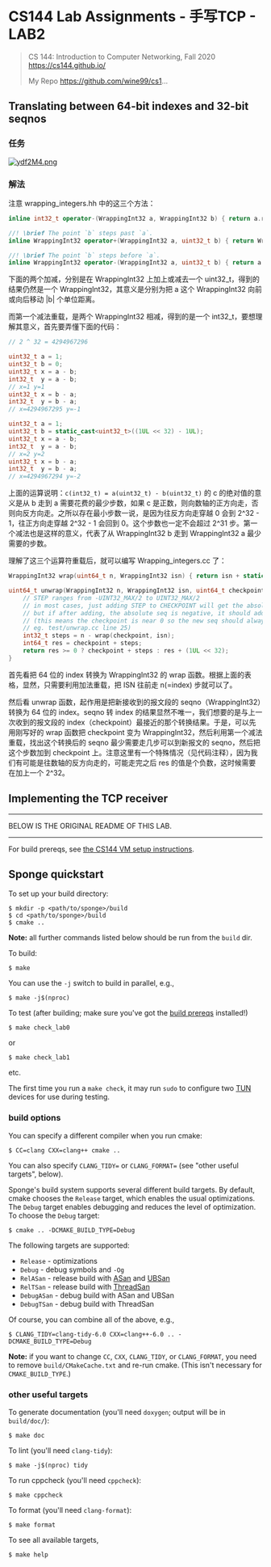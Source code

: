 # CS144 Lab Assignments - 手写TCP - LAB2

> CS 144: Introduction to Computer Networking, Fall 2020
> https://cs144.github.io/
>
> My Repo
> https://github.com/wine99/cs1...
>

## Translating between 64-bit indexes and 32-bit seqnos

### 任务

[![ydf2M4.png](https://s3.ax1x.com/2021/02/09/ydf2M4.png)](https://imgchr.com/i/ydf2M4)

### 解法

注意 wrapping_integers.hh 中的这三个方法：

```cpp
inline int32_t operator-(WrappingInt32 a, WrappingInt32 b) { return a.raw_value() - b.raw_value(); }

//! \brief The point `b` steps past `a`.
inline WrappingInt32 operator+(WrappingInt32 a, uint32_t b) { return WrappingInt32{a.raw_value() + b}; }

//! \brief The point `b` steps before `a`.
inline WrappingInt32 operator-(WrappingInt32 a, uint32_t b) { return a + -b; }
```

下面的两个加减，分别是在 WrappingInt32 上加上或减去一个 uint32_t，得到的结果仍然是一个 WrappingInt32，其意义是分别为把 a 这个 WrappingInt32 向前或向后移动 |b| 个单位距离。

而第一个减法重载，是两个 WrappingInt32 相减，得到的是一个 int32_t，要想理解其意义，首先要弄懂下面的代码：

```cpp
// 2 ^ 32 = 4294967296

uint32_t a = 1;
uint32_t b = 0;
uint32_t x = a - b;
int32_t  y = a - b;
// x=1 y=1
uint32_t x = b - a;
int32_t  y = b - a;
// x=4294967295 y=-1

uint32_t a = 1;
uint32_t b = static_cast<uint32_t>((1UL << 32) - 1UL);
uint32_t x = a - b;
int32_t  y = a - b;
// x=2 y=2
uint32_t x = b - a;
int32_t  y = b - a;
// x=4294967294 y=-2
```

上面的运算说明：`c(int32_t) = a(uint32_t) - b(uint32_t)` 的 c 的绝对值的意义是从 b 走到 a 需要花费的最少步数，如果 c 是正数，则向数轴的正方向走，否则向反方向走。之所以存在最小步数一说，是因为往反方向走穿越 0 会到 2^32 - 1，往正方向走穿越 2^32 - 1 会回到 0。这个步数也一定不会超过 2^31 步。第一个减法也是这样的意义，代表了从 WrappingInt32 b 走到 WrappingInt32 a 最少需要的步数。

理解了这三个运算符重载后，就可以编写 Wrapping_integers.cc 了：

```cpp
WrappingInt32 wrap(uint64_t n, WrappingInt32 isn) { return isn + static_cast<uint32_t>(n); }

uint64_t unwrap(WrappingInt32 n, WrappingInt32 isn, uint64_t checkpoint) {
    // STEP ranges from -UINT32_MAX/2 to UINT32_MAX/2
    // in most cases, just adding STEP to CHECKPOINT will get the absolute seq
    // but if after adding, the absolute seq is negative, it should add another (1UL << 32)
    // (this means the checkpoint is near 0 so the new seq should always go bigger
    // eg. test/unwrap.cc line 25)
    int32_t steps = n - wrap(checkpoint, isn);
    int64_t res = checkpoint + steps;
    return res >= 0 ? checkpoint + steps : res + (1UL << 32);
}
```

首先看把 64 位的 index 转换为 WrappingInt32 的 wrap 函数。根据上面的表格，显然，只需要利用加法重载，把 ISN 往前走 n(=index) 步就可以了。

然后看 unwrap 函数，起作用是把新接收到的报文段的 seqno（WrappingInt32）转换为 64 位的 index。seqno 转 index 的结果显然不唯一，我们想要的是与上一次收到的报文段的 index（checkpoint）最接近的那个转换结果。于是，可以先用刚写好的 wrap 函数把 checkpoint 变为 WrappingInt32，然后利用第一个减法重载，找出这个转换后的 seqno 最少需要走几步可以到新报文的 seqno，然后把这个步数加到 checkpoint 上。注意这里有一个特殊情况（见代码注释），因为我们有可能是往数轴的反方向走的，可能走完之后 res 的值是个负数，这时候需要在加上一个 2^32。

## Implementing the TCP receiver



---

BELOW IS THE ORIGINAL README OF THIS LAB.

---
For build prereqs, see [the CS144 VM setup instructions](https://web.stanford.edu/class/cs144/vm_howto).

## Sponge quickstart

To set up your build directory:

	$ mkdir -p <path/to/sponge>/build
	$ cd <path/to/sponge>/build
	$ cmake ..

**Note:** all further commands listed below should be run from the `build` dir.

To build:

    $ make

You can use the `-j` switch to build in parallel, e.g.,

    $ make -j$(nproc)

To test (after building; make sure you've got the [build prereqs](https://web.stanford.edu/class/cs144/vm_howto) installed!)

    $ make check_lab0

or

	$ make check_lab1

etc.

The first time you run a `make check`, it may run `sudo` to configure two
[TUN](https://www.kernel.org/doc/Documentation/networking/tuntap.txt) devices for use during testing.

### build options

You can specify a different compiler when you run cmake:

    $ CC=clang CXX=clang++ cmake ..

You can also specify `CLANG_TIDY=` or `CLANG_FORMAT=` (see "other useful targets", below).

Sponge's build system supports several different build targets. By default, cmake chooses the `Release`
target, which enables the usual optimizations. The `Debug` target enables debugging and reduces the
level of optimization. To choose the `Debug` target:

    $ cmake .. -DCMAKE_BUILD_TYPE=Debug

The following targets are supported:

- `Release` - optimizations
- `Debug` - debug symbols and `-Og`
- `RelASan` - release build with [ASan](https://en.wikipedia.org/wiki/AddressSanitizer) and
  [UBSan](https://developers.redhat.com/blog/2014/10/16/gcc-undefined-behavior-sanitizer-ubsan/)
- `RelTSan` - release build with
  [ThreadSan](https://developer.mozilla.org/en-US/docs/Mozilla/Projects/Thread_Sanitizer)
- `DebugASan` - debug build with ASan and UBSan
- `DebugTSan` - debug build with ThreadSan

Of course, you can combine all of the above, e.g.,

    $ CLANG_TIDY=clang-tidy-6.0 CXX=clang++-6.0 .. -DCMAKE_BUILD_TYPE=Debug

**Note:** if you want to change `CC`, `CXX`, `CLANG_TIDY`, or `CLANG_FORMAT`, you need to remove
`build/CMakeCache.txt` and re-run cmake. (This isn't necessary for `CMAKE_BUILD_TYPE`.)

### other useful targets

To generate documentation (you'll need `doxygen`; output will be in `build/doc/`):

    $ make doc

To lint (you'll need `clang-tidy`):

    $ make -j$(nproc) tidy

To run cppcheck (you'll need `cppcheck`):

    $ make cppcheck

To format (you'll need `clang-format`):

    $ make format

To see all available targets,

    $ make help
